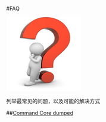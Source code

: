 #FAQ

<img src="FAQ.jpg" width="200px" height="200px" alt="Q&A"/>

列举最常见的问题，以及可能的解决方式

##[Command Core dumped](cmd_core_dumped.md)


